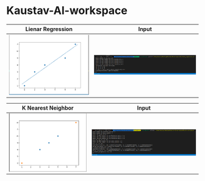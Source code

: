 # Kaustav-AI-workspace

| Lienar Regression                              | Input                                          |
| ---------------------------------------------- | ---------------------------------------------- |
| ![](./resources/images/linear_regression2.png) | ![](./resources/images/linear_regression1.png) |

| K Nearest Neighbor               | Input                            |
| -------------------------------- | -------------------------------- |
| ![](./resources/images/knn2.png) | ![](./resources/images/knn1.png) |

